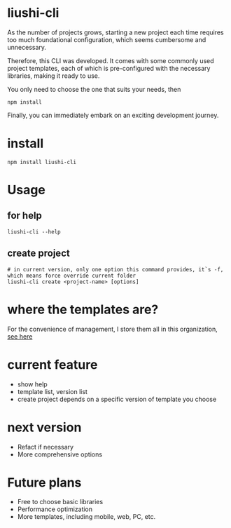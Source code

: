 # liushi-cli
 As the number of projects grows, starting a new project each time requires too much foundational configuration, which seems cumbersome and unnecessary. 
 
 Therefore, this CLI was developed. It comes with some commonly used project templates, each of which is pre-configured with the necessary libraries, making it ready to use. 
 
 You only need to choose the one that suits your needs, then
```shell
npm install
```
Finally, you can immediately embark on an exciting development journey.

# install 
```shell
npm install liushi-cli
```

# Usage
## for help
```shell
liushi-cli --help
```
## create project
```shell
# in current version, only one option this command provides, it`s -f, which means force override current folder
liushi-cli create <project-name> [options]
```

# where the templates are?
For the convenience of management, I store them all in this organization, [see here](https://github.com/orgs/liushi-cli/repositories)

# current feature
- show help
- template list, version list
- create project depends on a specific version of template you choose

# next version
- Refact if necessary
- More comprehensive options

# Future plans
- Free to choose basic libraries
- Performance optimization
- More templates, including mobile, web, PC, etc.
